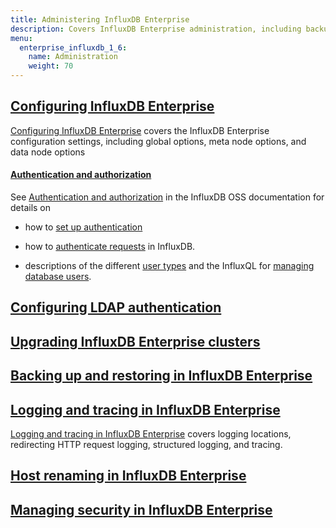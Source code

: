 ```yaml
---
title: Administering InfluxDB Enterprise
description: Covers InfluxDB Enterprise administration, including backup and restore, configuration, logs, security, and upgrading.
menu:
  enterprise_influxdb_1_6:
    name: Administration
    weight: 70
---
```


## [Configuring InfluxDB Enterprise](/enterprise_influxdb/v1.6/administration/configuration/)

[Configuring InfluxDB Enterprise](/enterprise_influxdb/v1.6/administration/configuration/) covers the InfluxDB Enterprise configuration settings, including global options, meta node options, and data node options

#### [Authentication and authorization](/influxdb/v1.6/administration/authentication_and_authorization/)

See [Authentication and authorization](/influxdb/v1.6/administration/authentication_and_authorization/) in the InfluxDB OSS documentation for details on

* how to
[set up authentication](/influxdb/v1.6/administration/authentication_and_authorization/#set-up-authentication)

* how to
[authenticate requests](/influxdb/v1.6/administration/authentication_and_authorization/#authenticate-requests) in InfluxDB.

* descriptions of the different
[user types](/influxdb/v1.6/administration/authentication_and_authorization/#user-types-and-privileges) and the InfluxQL for
[managing database users](/influxdb/v1.6/administration/authentication_and_authorization/#user-management-commands).

## [Configuring LDAP authentication](/enterprise_influxdb/v1.6/administration/ldap/)

## [Upgrading InfluxDB Enterprise clusters](/enterprise_influxdb/v1.6/administration/upgrading/)

## [Backing up and restoring in InfluxDB Enterprise](/enterprise_influxdb/v1.6/administration/backup-and-restore/)

## [Logging and tracing in InfluxDB Enterprise](/enterprise_influxdb/v1.6/administration/logs/)

[Logging and tracing in InfluxDB Enterprise](/enterprise_influxdb/v1.6/administration/logs/) covers logging locations, redirecting HTTP request logging, structured logging, and tracing.

## [Host renaming in InfluxDB Enterprise](/enterprise_influxdb/v1.6/administration/renaming/)

## [Managing security in InfluxDB Enterprise](/enterprise_influxdb/v1.6/administration/security/)
